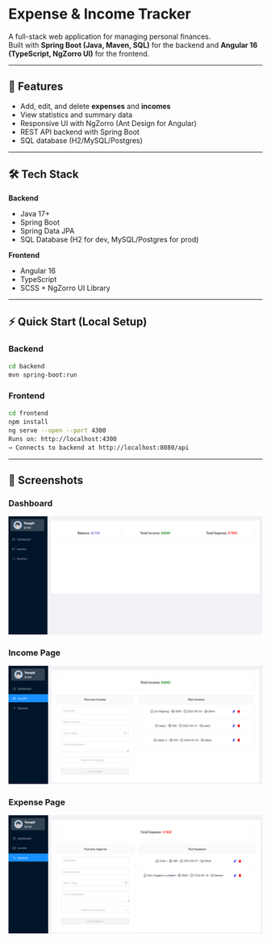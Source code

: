 # Expense & Income Tracker

A full-stack web application for managing personal finances.  
Built with **Spring Boot (Java, Maven, SQL)** for the backend and **Angular 16 (TypeScript, NgZorro UI)** for the frontend.

---

## 🚀 Features
- Add, edit, and delete **expenses** and **incomes**
- View statistics and summary data
- Responsive UI with NgZorro (Ant Design for Angular)
- REST API backend with Spring Boot
- SQL database (H2/MySQL/Postgres)

---

## 🛠️ Tech Stack
**Backend**
- Java 17+
- Spring Boot
- Spring Data JPA
- SQL Database (H2 for dev, MySQL/Postgres for prod)

**Frontend**
- Angular 16
- TypeScript
- SCSS + NgZorro UI Library

---

## ⚡ Quick Start (Local Setup)

### Backend
```bash
cd backend
mvn spring-boot:run

```
### Frontend
```bash
cd frontend
npm install
ng serve --open --port 4300
Runs on: http://localhost:4300  
→ Connects to backend at http://localhost:8080/api


```
---
## 📸 Screenshots

### Dashboard
![Dashboard Screenshot](./screenshots/Dashboard.png)

### Income Page
![Income Screenshot](./screenshots/Income.png)

### Expense Page
![Expense Screenshot](./screenshots/Expense.png)


